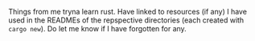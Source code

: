 Things from me tryna learn rust. Have linked to resources (if any) I have used in the READMEs of the repspective directories (each created with `cargo new`). Do let me know if I have forgotten for any.
